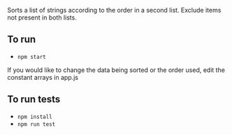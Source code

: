 Sorts a list of strings according to the order in a second list. Exclude items not present in both lists.

## To run

- `npm start`

If you would like to change the data being sorted or the order used, edit the constant arrays in app.js

## To run tests

- `npm install`
- `npm run test`